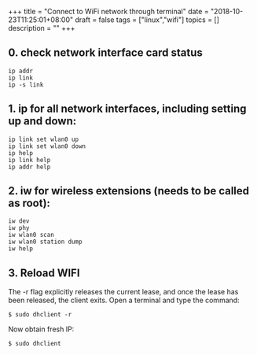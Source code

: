 +++
title = "Connect to WiFi network through terminal"
date = "2018-10-23T11:25:01+08:00"
draft = false
tags = ["linux","wifi"]
topics = []
description = ""
+++

## 0. check network interface card status

```
ip addr
ip link
ip -s link
```

## 1. ip for all network interfaces, including setting up and down:

```
ip link set wlan0 up
ip link set wlan0 down
ip help
ip link help
ip addr help
```

## 2. iw for wireless extensions (needs to be called as root):

```
iw dev
iw phy
iw wlan0 scan
iw wlan0 station dump
iw help
```

## 3. Reload WIFI

The -r flag explicitly releases the current lease, and once the lease has been released, the client exits. Open a terminal and type the command:

```
$ sudo dhclient -r
```

Now obtain fresh IP:

```
$ sudo dhclient 
```

